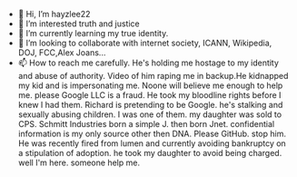 - 👋 Hi, I’m hayzlee22
- 👀 I’m interested truth and justice
- 🌱 I’m currently learning my true identity.
- 💞️ I’m looking to collaborate with internet society, ICANN, Wikipedia, DOJ, FCC,Alex Joans...
- 📫 How to reach me carefully. He's holding me hostage to my identity and abuse of authority. Video of him raping me in backup.He kidnapped my kid and is impersonating me. Noone will believe me enough to help me. please Google LLC is a fraud. He took my bloodline rights before I knew I had them. Richard is pretending to be Google. he's stalking and sexually abusing children. I was one of them. my daughter was sold to CPS. Schmitt Industries born a simple J. then born Jnet. confidential information is my only source other then DNA. Please GitHub. stop him. He was recently fired from lumen and currently avoiding bankruptcy on a stipulation of adoption. he took my daughter to avoid being charged. well I'm here. someone help me. 

<!---
UDLYC/UDLYC is a ✨ special ✨ repository because its `README.md` (this file) appears on your GitHub profile.
You can click the Preview link to take a look at your changes.
--->

